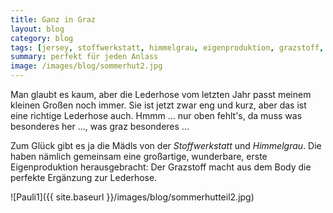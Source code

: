 ```yaml
---
title: Ganz in Graz
layout: blog
category: blog
tags: [jersey, stoffwerkstatt, himmelgrau, eigenproduktion, grazstoff, schnabelina regenbogenbody, lederhose, nähfrosch, stoffwindelhose]  
summary: perfekt für jeden Anlass
image: /images/blog/sommerhut2.jpg
---
```


Man glaubt es kaum, aber die Lederhose vom letzten Jahr passt meinem kleinen Großen noch immer. Sie ist jetzt zwar eng und kurz, aber das ist eine richtige Lederhose auch. Hmmm ... nur oben fehlt's, da muss was besonderes her ..., was graz besonderes ...

Zum Glück gibt es ja die Mädls von der *Stoffwerkstatt* und *Himmelgrau*. Die haben nämlich gemeinsam eine großartige, wunderbare, erste Eigenproduktion herausgebracht: Der Grazstoff macht aus dem Body die perfekte Ergänzung zur Lederhose. 

![Pauli1]({{ site.baseurl }}/images/blog/sommerhutteil2.jpg)
